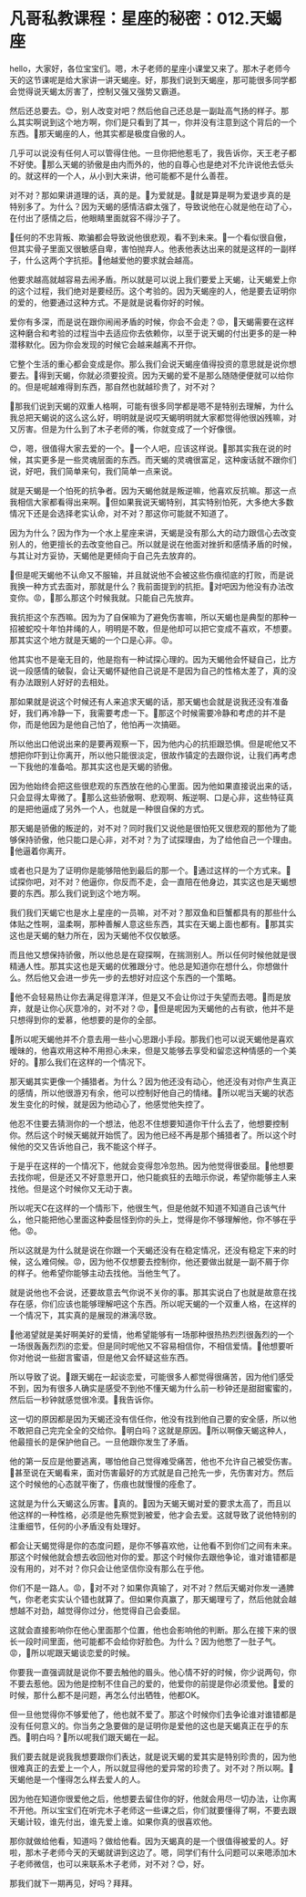 # 凡哥私教课程：星座的秘密：012.天蝎座

hello，大家好，各位宝宝们。嗯，木子老师的星座小课堂又来了。那木子老师今天的这节课呢是给大家讲一讲天蝎座。好，那我们说到天蝎座，那可能很多同学都会觉得说天蝎太厉害了，控制又强又强势又霸道。

然后还总要去。😊，别人改变对吧？然后他自己还总是一副趾高气扬的样子。那么其实啊说到这个地方啊，你们是只看到了其一，你并没有注意到这个背后的一个东西。🎼那天蝎座的人，他其实都是极度自傲的人。

几乎可以说没有任何人可以管得住他。一旦你把他惹毛了，我告诉你，天王老子都不好使。🎼那么天蝎的骄傲是由内而外的，他的自尊心也是绝对不允许说他去低头的。就这样的一个人，从小到大来讲，他可能都不是什么善茬。

对不对？那如果讲道理的话，真的是。🎼为爱就是。🎼就是算是啊为爱退步真的是特别多了。为什么？因为天蝎的感情洁癖太强了，导致说他在心就是他在动了心，在付出了感情之后，他眼睛里面就容不得沙子了。

🎼任何的不忠背叛、欺骗都会导致说他很悲观，看不到未来。🎼一个看似很自傲，但其实骨子里面又很敏感自卑，害怕抛弃人。他表他表达出来的就是这样的一副样子，什么这两个字抗拒。🎼他越爱他的要求就会越高。

他要求越高就越容易去闹矛盾。所以就是可以说上我们要爱上天蝎，让天蝎爱上你的这个过程，我们绝对是要经历。这个考验的。因为天蝎座的人，他是要去证明你的爱的，他要通过这种方式。不是就是说看你好的时候。

爱你有多深，而是说在跟你闹闹矛盾的时候，你会不会走？😡，🎼天蝎需要在这样这种磨合和考验的过程当中去适应你去依赖你，以至于说天蝎的付出更多的是一种潜移默化。因为你会发现的时候它会越来越离不开你。

它整个生活的重心都会变成是你。那么我们会说天蝎座值得投资的意思就是说你想要去。🎼得到天蝎，你就必须要投资。因为天蝎的爱不是那么随随便便就可以给你的。但是呢越难得到东西，那自然也就越珍贵了，对不对？

🎼那我们说到天蝎的双重人格啊，可能有很多同学都是嗯不是特别去理解，为什么我总把天蝎说的这么这么好，明明就是说哎天蝎明明就大家都觉得他很凶残嘛，对又厉害。但是为什么到了木子老师的嘴，你就变成了一个好像很。

😊，嗯，很值得大家去爱的一个。🎼一个人吧，应该这样说。🎼那其实我在说的时候，其实更多是一些灵魂层面的东西。而天蝎的灵魂很富足，这种废话就不跟你们说，好吧，我们简单来句，我们简单一点来说。

就是天蝎是一个怕死的抗争者。因为天蝎他就是叛逆嘛，他喜欢反抗嘛。那这一点我相信大家都看得出来啊。🎼但如果我说天蝎特别，其实特别怕死，大多绝大多数情况下还是会选择老实认命，对不对？那这你可能就不知道了。

因为为什么？因为作为一个水上星座来讲，天蝎是没有那么大的动力跟信心去改变别人的，他更擅长的去改变他自己。所以就是说在他面对挫折和感情矛盾的时候，与其让对方妥协，天蝎他是更倾向于自己先去放弃的。

🎼但是呢天蝎他不认命又不服输，并且就说他不会被这些伤痕彻底的打败，而是说我换一种方式去面对，那就是什么？我前面提到的抗拒。🎼对吧因为他没有办法改变你。😡，🎼那么那这个时候我就。只能自己先放弃。

我抗拒这个东西嘛。因为为了自保嘛为了避免伤害嘛，所以天蝎也是典型的那种一招被蛇咬十年怕井绳的人，明明是不敢，但是他却可以把它变成不喜欢，不想要。那其实这个地方就是天蝎的一个口是心非。😡。

他其实也不是毫无目的，他是抱有一种试探心理的。因为天蝎他会怀疑自己，比方说一段感情的破裂，会让天蝎怀疑他自己说是不是因为自己的性格太差了，真的没有办法跟别人好好的去相处。

那如果就是说这个时候还有人来追求天蝎的话，那天蝎也会就是说我还没有准备好，我们再冷静一下，我需要考虑一下。🎼那这个时候需要冷静和考虑的并不是你，而是他因为是他自己怕了，他怕再一次搞砸。

所以他出口他说出来的是要再观察一下，因为他内心的抗拒跟恐惧。但是呢他又不想把你吓到让你离开，所以他只能很淡定，很故作镇定的去跟你说，让我们再考虑一下我他的准备哈。那其实这也是天蝎的骄傲。

因为他始终会把这些很悲观的东西放在他的心里面。因为他如果直接说出来的话，只会显得太卑微了。🎼那么这些骄傲啊、悲观啊、叛逆啊、口是心非，这些特征真的是把他逼成了另外一个人，也就是一种很自保的方式。

那天蝎是骄傲的叛逆的，对不对？同时我们又说他是很怕死又很悲观的那他为了能够保持骄傲，他只能口是心非，对不对？为了试探理由，为了给他自己一个理由。🎼他逼着你离开。

或者也只是为了证明你是能够陪他到最后的那一个。🎼通过这样的一个方式来。🎼试探你吧，对不对？他逼你，你反而不走，会一直陪在他身边，其实这也是天蝎想要的东西。那么我们说到这个地方啊。

我们我们天蝎它也是水上星座的一员嘛，对不对？那双鱼和巨蟹都具有的那些什么体贴之性啊，温柔啊，那种善解人意这些东西，其实在天蝎上面也都有。🎼那其实这也是天蝎的魅力所在，因为天蝎他不仅仅敏感。

而且他又想保持骄傲，所以他总是在窥探啊，在揣测别人。所以任何时候他就是很精通人性。那其实这也是天蝎的优雅跟分寸。他总是知道你在想什么，你想做什么。然后他又会进一步先一步的去想好对应这个东西的一个策略。

🎼他不会轻易热让你去满足得意洋洋，但是又不会让你过于失望而去嗯。🎼而是放弃，就是让你心灰意冷的，对不对？😡，🎼但是呢因为天蝎他的占有欲，他并不是只想得到你的爱慕，他想要的是你的全部。

🎼所以呢天蝎他并不介意去用一些小心思跟小手段。那我们也可以说天蝎他是喜欢暧昧的，他喜欢用这种不用担心未来，但是又能够去享受和留恋这种情感的一个美好的。🎼那么我们在这样的一个情况下。

那天蝎其实更像一个捕猎者。为什么？因为他还没有动心，他还没有对你产生真正的感情，所以他很游刃有余，他可以控制好他自己的情绪。🎼所以呢当天蝎的状态发生变化的时候，就是因为他动心了，他感觉他失控了。

他忍不住要去猜测你的一个想法，他忍不住想要知道你干什么去了，他想要控制你。然后这个时候天蝎就开始慌了。因为他已经不再是那个捕猎者了。所以这个时候他的交又告诉他自己，我不能这个样子。

于是乎在这样的一个情况下，他就会变得忽冷忽热。因为他觉得很委屈。🎼他想要去找你呢，但是还又不好意思开口，他只能疯狂的去暗示你说，希望你能够主人来找他。但是这个时候你又无动于衷。

所以呢天C在这样的一个情形下，他很生气，但是他就不知道不知道自己该气什么，他只能把他心里面这种委屈怪到你的头上，觉得是你不够理解他，你不够在乎他。😡。

所以这就是为什么就是说在你跟一个天蝎还没有在稳定情况，还没有稳定下来的时候，这么难伺候。😡，因为他不仅想要去控制你，他还要做出就是一副不屑于你的样子。他希望你能够主动去找他。当他生气了。

就是说他也不会说，还要故意去气你说不关你的事。那其实说白了也就是故意在找存在感，你们应该也能够理解吧这个东西。所以呢天蝎的一个双重人格，在这样的一个情况下，其实真的是展现的淋漓尽致。

🎼他渴望就是美好啊美好的爱情，他希望能够有一场那种很热热烈烈很轰烈的一个一场很轰轰烈烈的恋爱。但是同时呢他又不容易相信你，不相信爱情。🎼他想要听你对他说一些甜言蜜语，但是他又会怀疑这些东西。

所以导致了说。🎼跟天蝎在一起谈恋爱，可能很多人都觉得很痛苦，因为他们感受不到，因为有很多人确实是感受不到他不懂天蝎为什么前一秒钟还是甜甜蜜蜜的，然后后一秒钟就感觉很冷漠。🎼我告诉你。

这一切的原因都是因为天蝎还没有信任你，他没有找到他自己要的安全感，所以他不敢把自己完完全全的交给你。🎼明白吗？这就是原因。🎼所以啊像天蝎这种人，他最擅长的是保护他自己。一旦他跟你发生了矛盾。

他的第一反应是他要逃离，哪怕他自己觉得难受痛苦，他也不允许自己被受伤害。🎼甚至说在天蝎看来，面对伤害最好的方式就是自己抢先一步，先伤害对方。然后这个时候他的心态就平衡了，伤痕也就慢慢的痊愈了。

这就是为什么天蝎这么厉害。🎼真的。🎼因为天蝎天蝎对爱的要求太高了，而且以他这样的一种性格，必须是他先察觉到被爱，他才会去爱。这就导致了说他特别的注重细节，任何的小矛盾没有处理好。

都会让天蝎觉得是你的态度问题，是你不够喜欢他，让他看不到你们之间有未来。那这个时候他就会想去收回他对你的爱。那这个时候你去跟他争论，谁对谁错都是没有用的，对不对？你只会让他坚信你没有那么在乎他。

你们不是一路人。😡，🎼对不对？如果你真输了，对不对？然后天蝎对你发一通脾气，你老老实实认个错也就算了。但如果你真赢了，那天蝎理亏了，然后他就会越想越不对劲，越觉得你过分，他觉得自己会委屈。

这就会直接影响你在他心里面那个位置，他也会影响他的判断。那么在接下来的很长一段时间里面，他可能都不会给你好脸色。为什么？因为他憋了一肚子气。😡，🎼所以呢跟天蝎谈恋爱的时候。

你要我一直强调就是说你不要去触他的眉头。他心情不好的时候，你少说两句，你不要去惹他。因为他是控制不住自己的爱的，他爱你的前提是你必须爱他。🎼爱的时候，那什么都不是问题，再怎么付出牺牲，他都OK。

但一旦他觉得你不够爱他了，他也就不爱了。那这个时候你们去争论谁对谁错都是没有任何意义的。你当务之急要做的是证明你是爱他的这也是天蝎真正在乎的东西。🎼明白吗？🎼所以呢我们跟天蝎在一起。

我们要去就是说我我想要跟你们表达，就是说天蝎的爱其实是特别珍贵的，因为他很难真正的去爱上一个人，所以就显得他的爱异常的珍贵了。对不对？所以啊。🎼天蝎他是一个懂得怎么样去爱人的人。

因为他在知道你很爱他之后，他想要去留住你的好，他就会用尽一切办法，让你离不开他。所以宝宝们在听完木子老师这一些课之后，你们就要懂得了啊，不要去跟天蝎计较，谁先付出，谁先爱上谁。如果你真的很喜欢他。

那你就做给他看，知道吗？做给他看。因为天蝎真的是一个很值得被爱的人。好啦，那木子老师今天的天蝎就讲到这边了。嗯，同学们有什么问题可以来嗯添加木子老师微信，也可以来联系木子老师，对不对？😊，好。

那我们就下一期再见，好吗？拜拜。